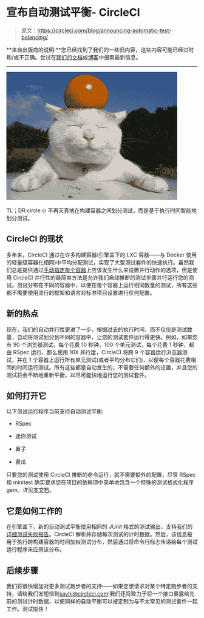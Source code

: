 # 宣布自动测试平衡- CircleCI

> 原文：<https://circleci.com/blog/announcing-automatic-test-balancing/>

**来自出版商的说明:**您已经找到了我们的一些旧内容，这些内容可能已经过时和/或不正确。尝试在[我们的文档](https://circleci.com/docs/)或[博客](https://circleci.com/blog/)中搜索最新信息。

* * *

![Kegoneko-Balance](img/cb3e7b1960f91b62dfcbe89bded3884a.png)

TL；DR:circle ci 不再天真地在构建容器之间划分测试，而是基于执行时间智能地划分测试。

## CircleCI 的现状

多年来，CircleCI 通过在许多构建容器(引擎盖下的 LXC 容器——与 Docker 使用的轻量级容器化相同)中平均分配测试，实现了大型测试套件的快速执行。虽然我们总是提供通过[手动指定每个容器](https://circleci.com/docs/1.0/parallel-manual-setup/)上应该发生什么来设置并行动作的选项，但是使用 CircleCI 并行性的最简单方法是允许我们自动推断的测试步骤并行运行您的测试。测试分布在不同的容器中，以便在每个容器上运行相同数量的测试，所有这些都不需要使用流行的框架和语言对标准项目设置进行任何配置。

## 新的热点

现在，我们的自动并行性更进了一步，根据过去的执行时间，而不仅仅是测试数量，自动将测试划分到不同的容器中，让您的测试套件运行得更快。例如，如果您有 90 个浏览器测试，每个花费 10 秒钟，100 个单元测试，每个花费 1 秒钟，都由 RSpec 运行，那么使用 10X 并行度，CircleCI 将跨 9 个容器运行浏览器测试，并在 1 个容器上运行所有单元测试(或者平均分布它们)，以便每个容器花费相同的时间运行测试。所有这些都是自动发生的，不需要任何额外的设置，并且您的测试将会不断地重新平衡，以尽可能快地运行您的测试套件。

## 如何打开它

以下测试运行程序当前支持自动测试平衡:

*   RSpec

*   迷你测试

*   鼻子

*   黄瓜

只要您的测试使用 CircleCI 推断的命令运行，就不需要额外的配置，尽管 RSpec 和 minitest 确实要求您在项目的依赖项中简单地包含一个特殊的测试格式化程序 gem。详见[本文档](https://circleci.com/docs/1.0/test-metadata/)。

## 它是如何工作的

在引擎盖下，新的自动测试平衡使用相同的 JUnit 格式的测试输出，支持我们的[详细测试失败报告](/blog/announcing-detailed-test-failure-reporting/)。CircleCI 解析并存储每次测试的计时数据。然后，该信息被用于执行跨构建容器的时间加权测试分布，然后通过将命令行标志传递给每个测试运行程序来应用该分布。

## 后续步骤

我们将很快增加对更多测试跑步者的支持——如果您想请求对某个特定跑步者的支持，请给我们发短信到[sayhi@circleci.com](mailto:sayhi@circleci.com)!我们还将致力于将一个接口暴露给先前的测试计时数据，以便同样的自动平衡可以被定制为与不太常见的测试套件一起工作。测试愉快！